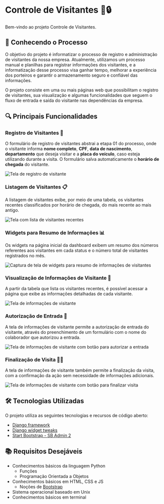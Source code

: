 # Controle de Visitantes 🏢🔒

Bem-vindo ao projeto Controle de Visitantes. 

## 🏢 Conhecendo o Processo

O objetivo do projeto é informatizar o processo de registro e administração de visitantes da nossa empresa. Atualmente, utilizamos um processo manual e planilhas para registrar informações dos visitantes, e a informatização desse processo visa ganhar tempo, melhorar a experiência dos porteiros e garantir o armazenamento seguro e confiável das informações.

O projeto consiste em uma ou mais páginas web que possibilitam o registro de visitantes, sua visualização e algumas funcionalidades que seguem o fluxo de entrada e saída do visitante nas dependências da empresa.

## 🔍 Principais Funcionalidades

### Registro de Visitantes 📝

O formulário de registro de visitantes abstrai a etapa 01 do processo, onde o visitante informa **nome completo**, **CPF**, **data de nascimento**, **departamento** que deseja visitar e a **placa do veículo**, caso esteja utilizando durante a visita. O formulário salva automaticamente o **horário de chegada** do visitante.

![Tela de registro de visitante](docs/images/screenshot-from-2020-05-11-14-09-52.png)

### Listagem de Visitantes 📋

A listagem de visitantes exibe, por meio de uma tabela, os visitantes recentes classificados por horário de chegada, do mais recente ao mais antigo.

![Tela com lista de visitantes recentes](docs/images/screenshot-from-2020-05-11-16-26-59.png)

### Widgets para Resumo de Informações 📊

Os widgets na página inicial da dashboard exibem um resumo dos números referentes aos visitantes em cada status e o número total de visitantes registrados no mês.

![Captura de tela de widgets para resumo de informações de visitantes](docs/images/screenshot_2020-04-08_12-21-52%20%281%29.png)

### Visualização de Informações de Visitante 👀

A partir da tabela que lista os visitantes recentes, é possível acessar a página que exibe as informações detalhadas de cada visitante.

![Tela de informações de visitante](docs/images/screenshot-from-2020-05-11-16-41-43.png)

### Autorização de Entrada 🚪

A tela de informações de visitante permite a autorização de entrada do visitante, através do preenchimento de um formulário com o nome do colaborador que autorizou a entrada.

![Tela de informações de visitante com botão para autorizar a entrada](docs/images/screenshot-from-2020-05-11-16-42-04.png)

### Finalização de Visita 🚪🚶

A tela de informações de visitante também permite a finalização da visita, com a confirmação da ação sem necessidade de informações adicionais.

![Tela de informações de visitante com botão para finalizar visita](docs/images/screenshot-from-2020-05-11-16-42-56.png)

## 🛠️ Tecnologias Utilizadas

O projeto utiliza as seguintes tecnologias e recursos de código aberto:

* [Django framework](https://www.djangoproject.com/)
* [Django widget tweaks](https://github.com/jazzband/django-widget-tweaks)
* [Start Bootstrap - SB Admin 2](https://github.com/BlackrockDigital/startbootstrap-sb-admin-2)

## 📚 Requisitos Desejáveis

* Conhecimentos básicos da linguagem Python
  * Funções
  * Programação Orientada a Objetos
* Conhecimentos básicos em HTML, CSS e JS
  * Noções de [Bootstrap](https://getbootstrap.com/)
* Sistema operacional baseado em Unix
* Conhecimentos básicos em terminal

